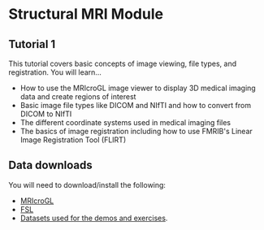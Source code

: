 # Structural MRI Module

## Tutorial 1
This tutorial covers basic concepts of image viewing, file types, and registration. You will learn...
* How to use the MRIcroGL image viewer to display 3D medical imaging data and create regions of interest
* Basic image file types like DICOM and NIfTI and how to convert from DICOM to NIfTI
* The different coordinate systems used in medical imaging files
* The basics of image registration including how to use FMRIB's Linear Image Registration Tool (FLIRT)

## Data downloads
You will need to download/install the following:
* [MRIcroGL](https://www.nitrc.org/projects/mricrogl)
* [FSL](https://fsl.fmrib.ox.ac.uk/fsl/docs/#/install/index)
* [Datasets used for the demos and exercises](https://doi.org/10.5281/zenodo.16755882).
